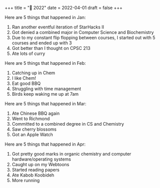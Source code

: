 +++
title = "🍃 2022"
date = 2022-04-01
draft = false
+++

Here are 5 things that happened in Jan:
1. Ran another eventful iteration of StarHacks II
2. Got denied a combined major in Computer Science and Biochemistry
3. Due to my constant flip flopping between courses, I started out with 5 courses and ended up with 3
4. Got better than I thought on CPSC 213
5. Ate lots of curry

Here are 5 things that happened in Feb:
1. Catching up in Chem
2. I like Chem!
3. Eat good BBQ
4. Struggling with time management
5. Birds keep waking me up at 7am

Here are 5 things that happened in Mar:
1. Ate Chinese BBQ again
2. Went to Richmond
3. Committed to a combined degree in CS and Chemistry
4. Saw cherry blossoms
5. Got an Apple Watch

Here are 5 things that happened in Apr:
1. Got pretty good marks in organic chemistry and computer hardware/operating systems
2. Caught up on my Webtoons
3. Started reading papers
4. Ate Kabob Koobideh
5. More running
